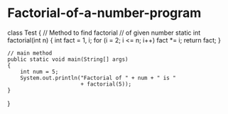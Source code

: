 # Factorial-of-a-number-program
class Test { 
    // Method to find factorial 
    // of given number 
    static int factorial(int n) 
    { 
        int fact = 1, i; 
        for (i = 2; i <= n; i++) 
            fact *= i; 
        return fact; 
    } 
  
    // main method 
    public static void main(String[] args) 
    { 
        int num = 5; 
        System.out.println("Factorial of " + num + " is "
                           + factorial(5)); 
    } 
}

